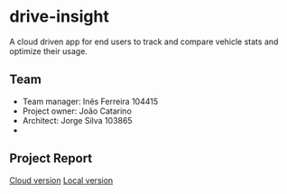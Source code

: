 # drive-insight
A cloud driven app for end users to track and compare vehicle stats and optimize their usage.

## Team

- Team manager: Inês Ferreira 104415
- Project owner: João Catarino
- Architect: Jorge Silva 103865
- 

## Project Report

[Cloud version](https://docs.google.com/document/d/1s4Hdmaj5co52sia-bZdjCMx5s3mD3k1zKoS_dU_s0UM/edit)
[Local version](./reports/Report_editable.docx)
